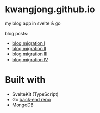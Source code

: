 # kwangjong.github.io
my blog app in svelte & go

blog posts:
* [blog migration I](https://kwangjong.github.io/blog/2023-02-27-Blog-Migration-I)
* [blog migration II](https://kwangjong.github.io/blog/2023-03-23-Blog-Migration-II-:-Getting-Started-with-Sveltekit)
* [blog migration III](https://kwangjong.github.io/blog/2023-03-27-Blog-Migration-III-:-Theme-Toggle)
* [blog migration IV](https://kwangjong.github.io/blog/2023-08-31-Blog-Migration-IV-:-Architecture-Overview-and-Data-Structure)

# Built with
* SvelteKit (TypeScript)
* Go [back-end repo](https://github.com/kwangjong/blog-server-go-mongoDB)
* MongoDB
